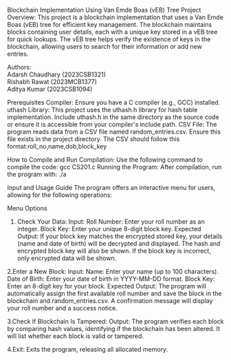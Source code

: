 Blockchain Implementation Using Van Emde Boas (vEB) Tree
Project Overview: 
This project is a blockchain implementation that uses a Van Emde Boas (vEB) tree for efficient key management. 
The blockchain maintains blocks containing user details, each with a unique key stored in a vEB tree for quick lookups. 
The vEB tree helps verify the existence of keys in the blockchain, allowing users to search for their information or add new entries.

Authors:
<br>
Adarsh Chaudhary (2023CSB1321)
<br>
Rishabh Rawat (2023MCB1377)
<br>
Aditya Kumar (2023CSB1094)

Prerequisites
Compiler: Ensure you have a C compiler (e.g., GCC) installed.
uthash Library: This project uses the uthash.h library for hash table implementation. Include uthash.h in the same directory as the source code or ensure it is accessible from your compiler's include path.
CSV File: The program reads data from a CSV file named random_entries.csv. Ensure this file exists in the project directory. The CSV should follow this format:roll_no,name,dob,block_key

How to Compile and Run
Compilation: Use the following command to compile the code:
gcc CS201.c
Running the Program: After compilation, run the program with:
./a

Input and Usage Guide
The program offers an interactive menu for users, allowing for the following operations:

Menu Options
1. Check Your Data:
Input:
Roll Number: Enter your roll number as an integer.
Block Key: Enter your unique 8-digit block key.
Expected Output:
If your block key matches the encrypted stored key, your details (name and date of birth) will be decrypted and displayed. The hash and encrypted block key will also be shown.
If the block key is incorrect, only encrypted data will be shown.

2.Enter a New Block:
Input:
Name: Enter your name (up to 100 characters).
Date of Birth: Enter your date of birth in YYYY-MM-DD format.
Block Key: Enter an 8-digit key for your block.
Expected Output:
The program will automatically assign the first available roll number and save the block in the blockchain and random_entries.csv.
A confirmation message will display your roll number and a success notice.

3.Check If Blockchain Is Tampered:
Output:
The program verifies each block by comparing hash values, identifying if the blockchain has been altered. It will list whether each block is valid or tampered.

4.Exit:
Exits the program, releasing all allocated memory.
